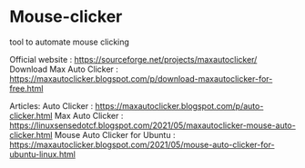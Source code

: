 # Mouse-clicker
tool to automate mouse clicking

Official website : https://sourceforge.net/projects/maxautoclicker/
Download Max Auto Clicker : https://maxautoclicker.blogspot.com/p/download-maxautoclicker-for-free.html



Articles: 
Auto Clicker : https://maxautoclicker.blogspot.com/p/auto-clicker.html
Max Auto Clicker : https://linuxsensedotcf.blogspot.com/2021/05/maxautoclicker-mouse-auto-clicker.html
Mouse Auto Clicker for Ubuntu : https://maxautoclicker.blogspot.com/2021/05/mouse-auto-clicker-for-ubuntu-linux.html
